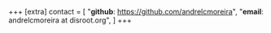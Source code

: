 +++
[extra]
contact = [
    "**github**: https://github.com/andrelcmoreira",
    "**email**: andrelcmoreira at disroot.org",
]
+++
